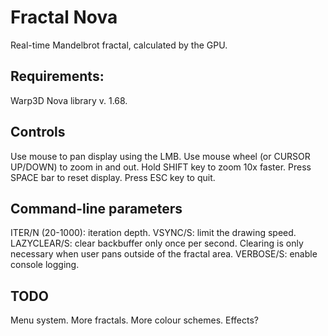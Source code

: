 # Fractal Nova

Real-time Mandelbrot fractal, calculated by the GPU.

## Requirements:

Warp3D Nova library v. 1.68.

## Controls

Use mouse to pan display using the LMB.
Use mouse wheel (or CURSOR UP/DOWN) to zoom in and out.
Hold SHIFT key to zoom 10x faster.
Press SPACE bar to reset display.
Press ESC key to quit.

## Command-line parameters

ITER/N (20-1000): iteration depth.
VSYNC/S: limit the drawing speed.
LAZYCLEAR/S: clear backbuffer only once per second. Clearing is only necessary when user pans outside of the fractal area.
VERBOSE/S: enable console logging.

## TODO

Menu system.
More fractals.
More colour schemes.
Effects?

